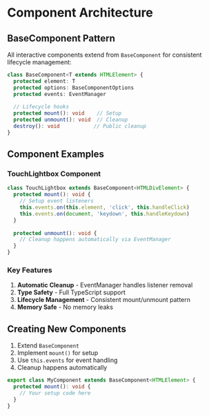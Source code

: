 # Component Architecture

## BaseComponent Pattern

All interactive components extend from `BaseComponent` for consistent lifecycle management:

```typescript
class BaseComponent<T extends HTMLElement> {
  protected element: T
  protected options: BaseComponentOptions
  protected events: EventManager
  
  // Lifecycle hooks
  protected mount(): void    // Setup
  protected unmount(): void  // Cleanup
  destroy(): void           // Public cleanup
}
```

## Component Examples

### TouchLightbox Component

```typescript
class TouchLightbox extends BaseComponent<HTMLDivElement> {
  protected mount(): void {
    // Setup event listeners
    this.events.on(this.element, 'click', this.handleClick)
    this.events.on(document, 'keydown', this.handleKeydown)
  }
  
  protected unmount(): void {
    // Cleanup happens automatically via EventManager
  }
}
```

### Key Features

1. **Automatic Cleanup** - EventManager handles listener removal
2. **Type Safety** - Full TypeScript support
3. **Lifecycle Management** - Consistent mount/unmount pattern
4. **Memory Safe** - No memory leaks

## Creating New Components

1. Extend `BaseComponent`
2. Implement `mount()` for setup
3. Use `this.events` for event handling
4. Cleanup happens automatically

```typescript
export class MyComponent extends BaseComponent<HTMLElement> {
  protected mount(): void {
    // Your setup code here
  }
}
```